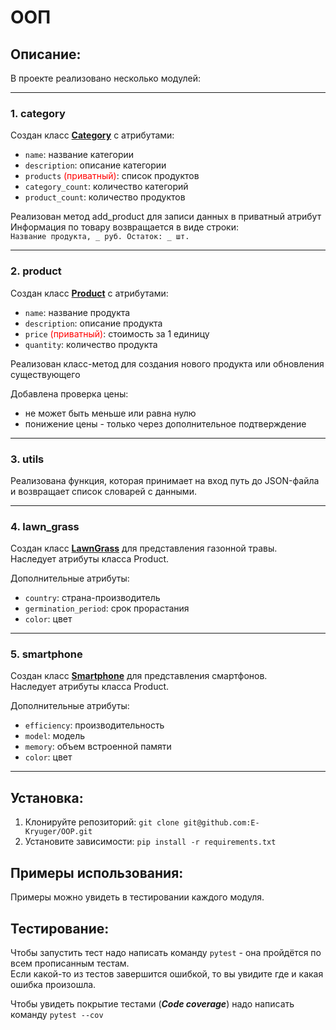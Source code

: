 # ООП

## Описание:
В проекте реализовано несколько модулей:

---
### 1. category

Создан класс <u>**Category**</u> с атрибутами:
- `name`: название категории
- `description`: описание категории
- `products` <span style="color:red">(приватный)</span>: список продуктов
- `category_count`: количество категорий
- `product_count`: количество продуктов

Реализован метод add_product для записи данных в приватный атрибут\
Информация по товару возвращается в виде строки:\
`Название продукта, _ руб. Остаток: _ шт.`

---
### 2. product

Создан класс <u>**Product**</u> с атрибутами:
- `name`: название продукта
- `description`: описание продукта
- `price` <span style="color:red">(приватный)</span>: стоимость за 1 единицу
- `quantity`: количество продукта

Реализован класс-метод для создания нового продукта или обновления существующего

Добавлена проверка цены:
- не может быть меньше или равна нулю
- понижение цены - только через дополнительное подтверждение

---

### 3. utils

Реализована функция, которая принимает на вход путь до JSON-файла и возвращает список словарей с данными.

---
### 4. lawn_grass

Создан класс <u>**LawnGrass**</u> для представления газонной травы.\
Наследует атрибуты класса Product.

Дополнительные атрибуты:
- `country`: страна-производитель
- `germination_period`: срок прорастания
- `color`: цвет

---

### 5. smartphone

Создан класс <u>**Smartphone**</u> для представления смартфонов.\
Наследует атрибуты класса Product.

Дополнительные атрибуты:

- `efficiency`: производительность
- `model`: модель
- `memory`: объем встроенной памяти 
- `color`: цвет

---

## Установка:

1. Клонируйте репозиторий:
```git clone git@github.com:E-Kryuger/OOP.git```
2. Установите зависимости:
```pip install -r requirements.txt```

## Примеры использования:

Примеры можно увидеть в тестировании каждого модуля.

## Тестирование:

Чтобы запустить тест надо написать команду `pytest` - она пройдётся по всем прописанным тестам.\
Если какой-то из тестов завершится ошибкой, то вы увидите где и какая ошибка произошла.

Чтобы увидеть покрытие тестами (***Code coverage***) надо написать команду `pytest --cov`
